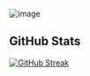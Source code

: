 ![image](https://github.com/user-attachments/assets/23b8a28c-1ea9-4669-ba50-189a6e86558e)


## GitHub Stats
[![GitHub Streak](https://streak-stats.demolab.com?user=Nozzexx&theme=dark&hide_border=true)](https://git.io/streak-stats)

 
